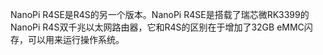 NanoPi R4SE是R4S的另一个版本。NanoPi R4SE是搭载了瑞芯微RK3399的NanoPi R4S双千兆以太网路由器，它和R4S的区别在于增加了32GB eMMC闪存，可以用来运行操作系统。